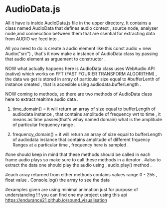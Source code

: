 # AudioData.js
All it have is inside AudioData.js file in the upper directory,
It contains  a class named AudioData that defines audio context , source node, analyser node,and connecction between them that are ssential for extracting data from AUDIO we feed into .

All you need to do is create a audio element like this 
const audio = new Audio("src")  , that's it now make a instance of AudioData class by passing that audio element as arguement to constructor .

NOW what actually happens here is AudioData class uses WebAudio API (native) which works on FFT (FAST FOURIER TRANSFORM ALGORITHM) , the data we get is stored in array of particular size equal to #bufferLenth of instance created , that is accesible using audiodata.bufferLength . 

NOW  coming to methods, so there are two methods of AudioData class here to extract realtime audio data .
1. time_domain()  =  it will return an array of size equal to bufferLength of audiodata instance , that contains amplitude of frequency wrt                      to time , it means as time passes(that's whay named domain) what is the amplitude of particular frequency range .

2. frequency_domain() = it will return an array of size equal to bufferLength of audiodata instance that contains amplitude of different                        frquency Ranges at a particular time , frequency here is sampled .

#one should keep in mind that these methods should be called in each frame audio plays so make sure to call these methods in a iterator .
#also to extract the data one should play the audio using , audio.play() method .

#each array returned from either methods contains values range 0 - 255 , float value  . Console.log() the array to see the data 


#examples given are using minimal animation just for purpose of understanding !!!
you can find one my project using this api https://endurance21.github.io/sound_visualisation 
